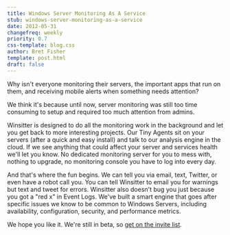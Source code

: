 ```yaml
---
title: Windows Server Monitoring As A Service
stub: windows-server-monitoring-as-a-service
date: 2012-05-31
changefreq: weekly
priority: 0.7
css-template: blog.css
author: Bret Fisher
template: post.html
draft: false
---
```

Why isn't everyone monitoring their servers, the important apps that run on them, and receiving mobile alerts when something needs attention?

We think it's because until now, server monitoring was still too time consuming to setup and required too much attention from admins.

Winsitter is designed to do all the monitoring work in the background and let you get back to more interesting projects. Our Tiny Agents sit on your servers (after a quick and easy install) and talk to our analysis engine in the cloud. If we see anything that could affect your server and services health we'll let you know. No dedicated monitoring server for you to mess with, nothing to upgrade, no monitoring console you have to log into every day.

And that's where the fun begins. We can tell you via email, text, Twitter, or even have a robot call you. You can tell Winsitter to email you for warnings but text and tweet for errors. Winsitter also doesn't bug you just because you got a "red x" in Event Logs. We've built a smart engine that goes after specific issues we know to be common to Windows Servers, including availability, configuration, security, and performance metrics.

We hope you like it. We're still in beta, so <a href="http://launch.winsitter.com">get on the invite list</a>.
